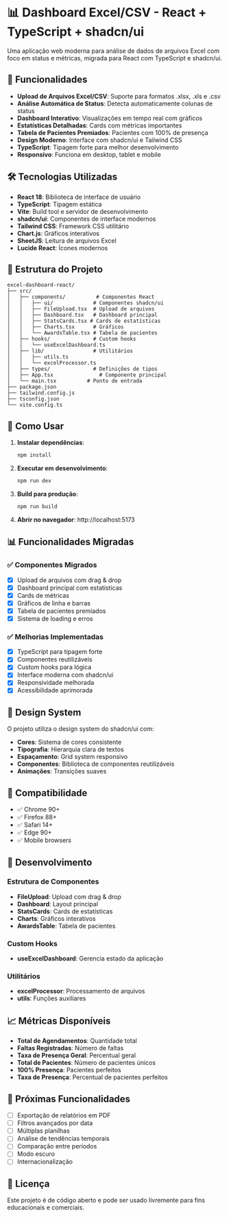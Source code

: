# 📊 Dashboard Excel/CSV - React + TypeScript + shadcn/ui

Uma aplicação web moderna para análise de dados de arquivos Excel com foco em status e métricas, migrada para React com TypeScript e shadcn/ui.

## 🚀 Funcionalidades

- **Upload de Arquivos Excel/CSV**: Suporte para formatos .xlsx, .xls e .csv
- **Análise Automática de Status**: Detecta automaticamente colunas de status
- **Dashboard Interativo**: Visualizações em tempo real com gráficos
- **Estatísticas Detalhadas**: Cards com métricas importantes
- **Tabela de Pacientes Premiados**: Pacientes com 100% de presença
- **Design Moderno**: Interface com shadcn/ui e Tailwind CSS
- **TypeScript**: Tipagem forte para melhor desenvolvimento
- **Responsivo**: Funciona em desktop, tablet e mobile

## 🛠️ Tecnologias Utilizadas

- **React 18**: Biblioteca de interface de usuário
- **TypeScript**: Tipagem estática
- **Vite**: Build tool e servidor de desenvolvimento
- **shadcn/ui**: Componentes de interface modernos
- **Tailwind CSS**: Framework CSS utilitário
- **Chart.js**: Gráficos interativos
- **SheetJS**: Leitura de arquivos Excel
- **Lucide React**: Ícones modernos

## 📁 Estrutura do Projeto

```
excel-dashboard-react/
├── src/
│   ├── components/          # Componentes React
│   │   ├── ui/             # Componentes shadcn/ui
│   │   ├── FileUpload.tsx  # Upload de arquivos
│   │   ├── Dashboard.tsx   # Dashboard principal
│   │   ├── StatsCards.tsx # Cards de estatísticas
│   │   ├── Charts.tsx      # Gráficos
│   │   └── AwardsTable.tsx # Tabela de pacientes
│   ├── hooks/              # Custom hooks
│   │   └── useExcelDashboard.ts
│   ├── lib/                # Utilitários
│   │   ├── utils.ts
│   │   └── excelProcessor.ts
│   ├── types/              # Definições de tipos
│   ├── App.tsx               # Componente principal
│   └── main.tsx          # Ponto de entrada
├── package.json
├── tailwind.config.js
├── tsconfig.json
└── vite.config.ts
```

## 🎯 Como Usar

1. **Instalar dependências**:
   ```bash
   npm install
   ```

2. **Executar em desenvolvimento**:
   ```bash
   npm run dev
   ```

3. **Build para produção**:
   ```bash
   npm run build
   ```

4. **Abrir no navegador**: http://localhost:5173

## 📊 Funcionalidades Migradas

### ✅ Componentes Migrados
- [x] Upload de arquivos com drag & drop
- [x] Dashboard principal com estatísticas
- [x] Cards de métricas
- [x] Gráficos de linha e barras
- [x] Tabela de pacientes premiados
- [x] Sistema de loading e erros

### ✅ Melhorias Implementadas
- [x] TypeScript para tipagem forte
- [x] Componentes reutilizáveis
- [x] Custom hooks para lógica
- [x] Interface moderna com shadcn/ui
- [x] Responsividade melhorada
- [x] Acessibilidade aprimorada

## 🎨 Design System

O projeto utiliza o design system do shadcn/ui com:
- **Cores**: Sistema de cores consistente
- **Tipografia**: Hierarquia clara de textos
- **Espaçamento**: Grid system responsivo
- **Componentes**: Biblioteca de componentes reutilizáveis
- **Animações**: Transições suaves

## 📱 Compatibilidade

- ✅ Chrome 90+
- ✅ Firefox 88+
- ✅ Safari 14+
- ✅ Edge 90+
- ✅ Mobile browsers

## 🔧 Desenvolvimento

### Estrutura de Componentes
- **FileUpload**: Upload com drag & drop
- **Dashboard**: Layout principal
- **StatsCards**: Cards de estatísticas
- **Charts**: Gráficos interativos
- **AwardsTable**: Tabela de pacientes

### Custom Hooks
- **useExcelDashboard**: Gerencia estado da aplicação

### Utilitários
- **excelProcessor**: Processamento de arquivos
- **utils**: Funções auxiliares

## 📈 Métricas Disponíveis

- **Total de Agendamentos**: Quantidade total
- **Faltas Registradas**: Número de faltas
- **Taxa de Presença Geral**: Percentual geral
- **Total de Pacientes**: Número de pacientes únicos
- **100% Presença**: Pacientes perfeitos
- **Taxa de Presença**: Percentual de pacientes perfeitos

## 🚀 Próximas Funcionalidades

- [ ] Exportação de relatórios em PDF
- [ ] Filtros avançados por data
- [ ] Múltiplas planilhas
- [ ] Análise de tendências temporais
- [ ] Comparação entre períodos
- [ ] Modo escuro
- [ ] Internacionalização

## 📝 Licença

Este projeto é de código aberto e pode ser usado livremente para fins educacionais e comerciais.
